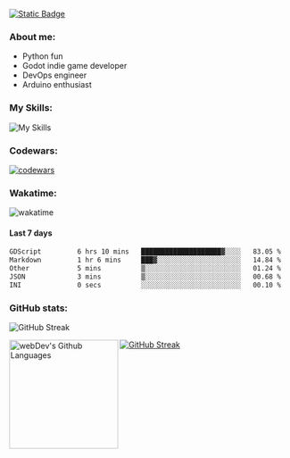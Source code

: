 [![Static Badge](https://img.shields.io/badge/Telegram-blue?style=flat&logo=telegram&link=https://t.me/sfkulagin)](https://t.me/sfkulagin)
### About me:

- Python fun
- Godot indie game developer
- DevOps engineer
- Arduino enthusiast

### My Skills:
![My Skills](https://go-skill-icons.vercel.app/api/icons?i=godot,defold,blender,gimp,inkscape,python,flask,fastapi,postgresql,mongodb,js,css,html,htmx,react,arduino,cpp,platformio,git,github,githubactions,docker,kubernetes,grafana,prometheus,vim,vscode,linux,terminal,arch,manjaro,debian,ubuntu&titles=true&perline=9)


### Codewars:

[![codewars](https://www.codewars.com/users/talkafk/badges/large)](https://www.codewars.com/users/talkafk)

### Wakatime:

![wakatime](https://wakatime.com/share/@018dd658-5080-4936-abfa-37487de9ac7a/c453ed74-56f3-42a5-8965-636022d33c4a.svg)

#### Last 7 days
<!--START_SECTION:waka-->

```txt
GDScript         6 hrs 10 mins   ████████████████████▓░░░░   83.05 %
Markdown         1 hr 6 mins     ███▓░░░░░░░░░░░░░░░░░░░░░   14.84 %
Other            5 mins          ▒░░░░░░░░░░░░░░░░░░░░░░░░   01.24 %
JSON             3 mins          ▒░░░░░░░░░░░░░░░░░░░░░░░░   00.68 %
INI              0 secs          ░░░░░░░░░░░░░░░░░░░░░░░░░   00.10 %
```

<!--END_SECTION:waka-->

### GitHub stats:
![GitHub Streak](https://github-readme-stats.vercel.app/api?username=talkafk&theme=dark)

<a href="https://github.com/anuraghazra/github-readme-stats"><img src="https://github-readme-streak-stats-eight.vercel.app/?user=talkafk&theme=dark&short_numbers=true" alt="GitHub Streak" /></a>
<a href="https://github.com/anuraghazra/github-readme-stats"><img height="195px" align="left" alt="webDev's Github Languages" src="https://github-readme-stats.vercel.app/api/top-langs/?username=talkafk&layout=donut&theme=dark" /></a>
